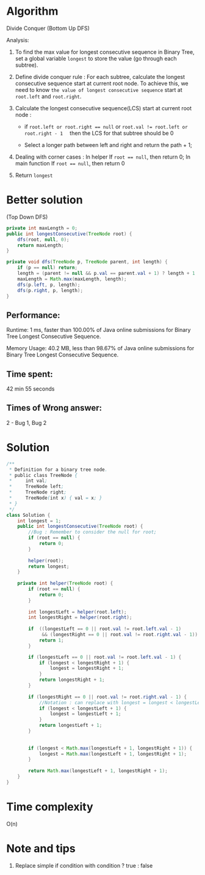 # Algorithm 

Divide Conquer (Bottom Up DFS)

Analysis:

1. To find the max value for longest consecutive sequence in Binary Tree, set a global variable `longest` to store the value (go through each subtree).

2. Define divide conquer rule : For each subtree, calculate the longest consecutive sequence start at current root node. To achieve this, we need to know `the value of longest consecutive sequence` start at `root.left` and `root.right`.

3. Calculate the longest consecutive sequence(LCS) start at current root node : 

   - if `root.left or root.right == null` or `root.val != root.left or root.right - 1  ` then the LCS for that subtree should be 0 

   - Select a longer path between left and right and return the path + 1;

4. Dealing with corner cases : In helper If `root == null`, then return 0; In main function If `root == null`, then return 0

5.  Return `longest`

# Better solution

(Top Down DFS)

```java
private int maxLength = 0;
public int longestConsecutive(TreeNode root) {
    dfs(root, null, 0);
    return maxLength;
}

private void dfs(TreeNode p, TreeNode parent, int length) {
    if (p == null) return;
    length = (parent != null && p.val == parent.val + 1) ? length + 1 : 1;
    maxLength = Math.max(maxLength, length);
    dfs(p.left, p, length);
    dfs(p.right, p, length);
}
```



## Performance:

Runtime: 1 ms, faster than 100.00% of Java online submissions for Binary Tree Longest Consecutive Sequence.

Memory Usage: 40.2 MB, less than 98.67% of Java online submissions for Binary Tree Longest Consecutive Sequence.

## Time spent:

42 min 55 seconds

## Times of Wrong answer:

2 - Bug 1, Bug 2

# Solution 

```java
/**
 * Definition for a binary tree node.
 * public class TreeNode {
 *     int val;
 *     TreeNode left;
 *     TreeNode right;
 *     TreeNode(int x) { val = x; }
 * }
 */
class Solution {
    int longest = 1;
    public int longestConsecutive(TreeNode root) {
        //Bug : Remember to consider the null for root;
        if (root == null) {
            return 0;
        }
        
        helper(root);
        return longest;
    }
    
    private int helper(TreeNode root) {
        if (root == null) {
            return 0;
        }
        
        int longestLeft = helper(root.left);
        int longestRight = helper(root.right);
        
        if  ((longestLeft == 0 || root.val != root.left.val - 1) 
             && (longestRight == 0 || root.val != root.right.val - 1)) {
            return 1;
        } 

        if (longestLeft == 0 || root.val != root.left.val - 1) {
            if (longest < longestRight + 1) {
                longest = longestRight + 1;
            }
            return longestRight + 1;
        }
        
        if (longestRight == 0 || root.val != root.right.val - 1) {
            //Notation : can replace with longest = longest < longestLeft + 1 ? longestLeft + 1 : longest;
            if (longest < longestLeft + 1) {
                longest = longestLeft + 1;
            }
            return longestLeft + 1;
        }
        
        
        if (longest < Math.max(longestLeft + 1, longestRight + 1)) {
            longest = Math.max(longestLeft + 1, longestRight + 1);
        }
        
        return Math.max(longestLeft + 1, longestRight + 1);  
    }
}
```

# Time complexity

O(n)

# Note and tips

1. Replace simple if condition with condition ? true : false